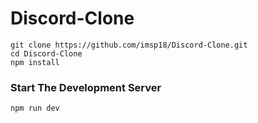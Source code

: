 # Discord-Clone
```
git clone https://github.com/imsp18/Discord-Clone.git
cd Discord-Clone
npm install
```

### Start The Development Server

```
npm run dev 
```
